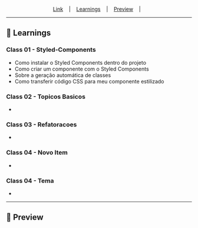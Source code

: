 
<p align="center">
  <a href="https://">Link</a> &nbsp;&nbsp;&nbsp;|&nbsp;&nbsp;&nbsp;
  <a href="#-Learnings">Learnings</a> &nbsp;&nbsp;&nbsp;|&nbsp;&nbsp;&nbsp;
  <a href="#-Preview">Preview</a> &nbsp;&nbsp;&nbsp;|&nbsp;&nbsp;&nbsp;
</p>

---

## 🚀 Learnings
### Class 01 - Styled-Components
<ul>
  <li>Como instalar o Styled Components dentro do projeto</li>
  <li>Como criar um componente com o Styled Components</li>
  <li>Sobre a geração automática de classes</li>
  <li>Como transferir código CSS para meu componente estilizado</li>
</ul>

### Class 02 - Topicos Basicos
<ul>
  <li></li>
</ul>

### Class 03 - Refatoracoes
<ul>
  <li></li>
</ul>

### Class 04 - Novo Item
<ul>
  <li></li>
</ul>

### Class 04 - Tema
<ul>
  <li></li>
</ul>

---

## 🎉 Preview